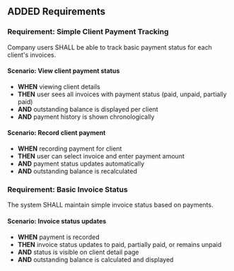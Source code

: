 ## ADDED Requirements

### Requirement: Simple Client Payment Tracking

Company users SHALL be able to track basic payment status for each client's invoices.

#### Scenario: View client payment status

- **WHEN** viewing client details
- **THEN** user sees all invoices with payment status (paid, unpaid, partially paid)
- **AND** outstanding balance is displayed per client
- **AND** payment history is shown chronologically

#### Scenario: Record client payment

- **WHEN** recording payment for client
- **THEN** user can select invoice and enter payment amount
- **AND** payment status updates automatically
- **AND** outstanding balance is recalculated

### Requirement: Basic Invoice Status

The system SHALL maintain simple invoice status based on payments.

#### Scenario: Invoice status updates

- **WHEN** payment is recorded
- **THEN** invoice status updates to paid, partially paid, or remains unpaid
- **AND** status is visible on client detail page
- **AND** outstanding balance is calculated and displayed
